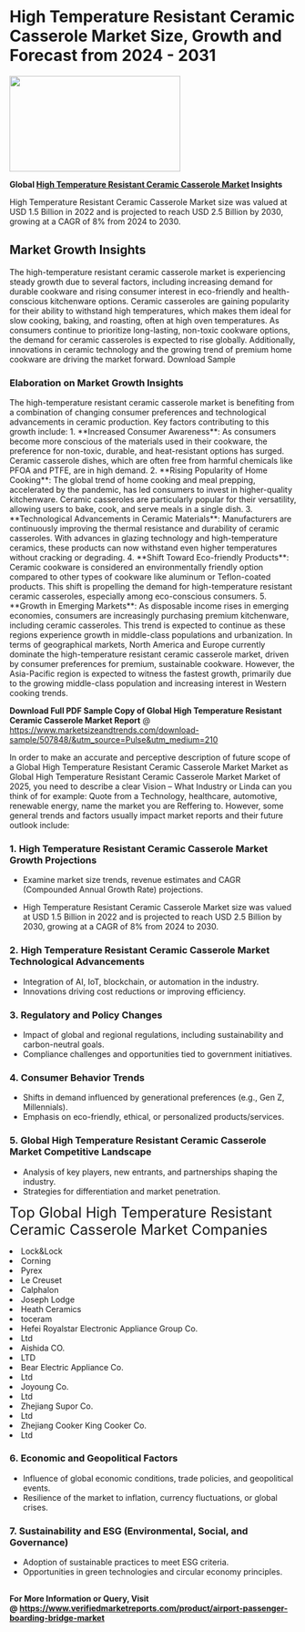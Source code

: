 <H1>High Temperature Resistant Ceramic Casserole Market Size, Growth and Forecast from 2024 - 2031</H1><img class="aligncenter size-medium wp-image-584254" src="https://thirdeyenews.in/wp-content/uploads/2024/09/Global-Market-Research-300x168.jpeg" alt="" width="300" height="168" /><p><strong>Global&nbsp;<a href="https://www.marketsizeandtrends.com/download-sample/507848/&amp;utm_source=Pulse&amp;utm_medium=210">High Temperature Resistant Ceramic Casserole Market</a> Insights</strong></p><p>High Temperature Resistant Ceramic Casserole Market size was valued at USD 1.5 Billion in 2022 and is projected to reach USD 2.5 Billion by 2030, growing at a CAGR of 8% from 2024 to 2030.</p><p><h2>Market Growth Insights</h2> The high-temperature resistant ceramic casserole market is experiencing steady growth due to several factors, including increasing demand for durable cookware and rising consumer interest in eco-friendly and health-conscious kitchenware options. Ceramic casseroles are gaining popularity for their ability to withstand high temperatures, which makes them ideal for slow cooking, baking, and roasting, often at high oven temperatures. As consumers continue to prioritize long-lasting, non-toxic cookware options, the demand for ceramic casseroles is expected to rise globally. Additionally, innovations in ceramic technology and the growing trend of premium home cookware are driving the market forward. Download Sample <h3>Elaboration on Market Growth Insights</h3> The high-temperature resistant ceramic casserole market is benefiting from a combination of changing consumer preferences and technological advancements in ceramic production. Key factors contributing to this growth include: 1. **Increased Consumer Awareness**: As consumers become more conscious of the materials used in their cookware, the preference for non-toxic, durable, and heat-resistant options has surged. Ceramic casserole dishes, which are often free from harmful chemicals like PFOA and PTFE, are in high demand. 2. **Rising Popularity of Home Cooking**: The global trend of home cooking and meal prepping, accelerated by the pandemic, has led consumers to invest in higher-quality kitchenware. Ceramic casseroles are particularly popular for their versatility, allowing users to bake, cook, and serve meals in a single dish. 3. **Technological Advancements in Ceramic Materials**: Manufacturers are continuously improving the thermal resistance and durability of ceramic casseroles. With advances in glazing technology and high-temperature ceramics, these products can now withstand even higher temperatures without cracking or degrading. 4. **Shift Toward Eco-friendly Products**: Ceramic cookware is considered an environmentally friendly option compared to other types of cookware like aluminum or Teflon-coated products. This shift is propelling the demand for high-temperature resistant ceramic casseroles, especially among eco-conscious consumers. 5. **Growth in Emerging Markets**: As disposable income rises in emerging economies, consumers are increasingly purchasing premium kitchenware, including ceramic casseroles. This trend is expected to continue as these regions experience growth in middle-class populations and urbanization. In terms of geographical markets, North America and Europe currently dominate the high-temperature resistant ceramic casserole market, driven by consumer preferences for premium, sustainable cookware. However, the Asia-Pacific region is expected to witness the fastest growth, primarily due to the growing middle-class population and increasing interest in Western cooking trends. </p><p><span class=""><strong>Download Full PDF Sample Copy of Global High Temperature Resistant Ceramic Casserole Market Report</strong> @ <a href="https://www.marketsizeandtrends.com/download-sample/507848/&amp;utm_source=Pulse&amp;utm_medium=210" target="_blank">https://www.marketsizeandtrends.com/download-sample/507848/&amp;utm_source=Pulse&amp;utm_medium=210</a></span></p><p>In order to make an accurate and perceptive description of future scope of a Global&nbsp;High Temperature Resistant Ceramic Casserole Market Market as Global&nbsp;High Temperature Resistant Ceramic Casserole Market Market of 2025, you need to describe a clear Vision &ndash; What Industry or Linda can you think of for example: Quote from a Technology, healthcare, automotive, renewable energy, name the market you are Reffering to. However, some general trends and factors usually impact market reports and their future outlook include:</p><h3>1.&nbsp;<strong>High Temperature Resistant Ceramic Casserole Market Growth Projections</strong></h3><ul><li>Examine market size trends, revenue estimates and CAGR (Compounded Annual Growth Rate) projections.</li><li><p>High Temperature Resistant Ceramic Casserole Market size was valued at USD 1.5 Billion in 2022 and is projected to reach USD 2.5 Billion by 2030, growing at a CAGR of 8% from 2024 to 2030.</p></li></ul><h3>2.&nbsp;<strong>High Temperature Resistant Ceramic Casserole Market Technological Advancements</strong></h3><ul><li>Integration of AI, IoT, blockchain, or automation in the industry.</li><li>Innovations driving cost reductions or improving efficiency.</li></ul><h3>3.&nbsp;<strong>Regulatory and Policy Changes</strong></h3><ul><li>Impact of global and regional regulations, including sustainability and carbon-neutral goals.</li><li>Compliance challenges and opportunities tied to government initiatives.</li></ul><h3>4.&nbsp;<strong>Consumer Behavior Trends</strong></h3><ul><li>Shifts in demand influenced by generational preferences (e.g., Gen Z, Millennials).</li><li>Emphasis on eco-friendly, ethical, or personalized products/services.</li></ul><h3>5.&nbsp;<strong>Global High Temperature Resistant Ceramic Casserole Market Competitive Landscape</strong></h3><ul><li>Analysis of key players, new entrants, and partnerships shaping the industry.</li><li>Strategies for differentiation and market penetration.</li></ul><p data-pm-slice="1 1 []"><span style="color: inherit; font-family: inherit; font-size: 25px;">Top Global High Temperature Resistant Ceramic Casserole Market Companies</span></p><div class="" data-test-id=""><p><li>Lock&Lock</li><li> Corning</li><li> Pyrex</li><li> Le Creuset</li><li> Calphalon</li><li> Joseph Lodge</li><li> Heath Ceramics</li><li> toceram</li><li> Hefei Royalstar Electronic Appliance Group Co.</li><li>Ltd</li><li> Aishida CO.</li><li>LTD</li><li> Bear Electric Appliance Co.</li><li> Ltd</li><li> Joyoung Co.</li><li> Ltd</li><li> Zhejiang Supor Co.</li><li>Ltd</li><li> Zhejiang Cooker King Cooker Co.</li><li> Ltd</li></p></div><h3>6.&nbsp;<strong>Economic and Geopolitical Factors</strong></h3><ul><li>Influence of global economic conditions, trade policies, and geopolitical events.</li><li>Resilience of the market to inflation, currency fluctuations, or global crises.</li></ul><h3>7.&nbsp;<strong>Sustainability and ESG (Environmental, Social, and Governance)</strong></h3><ul><li>Adoption of sustainable practices to meet ESG criteria.</li><li>Opportunities in green technologies and circular economy principles.</li></ul><h2><strong style="font-size: 14px;">For More Information or Query, Visit @&nbsp;</strong><a style="background-color: #ffffff; font-size: 14px;" href="https://www.marketsizeandtrends.com/report/high-temperature-resistant-ceramic-casserole-market/" target="_blank">https://www.verifiedmarketreports.com/product/airport-passenger-boarding-bridge-market</a></h2>
